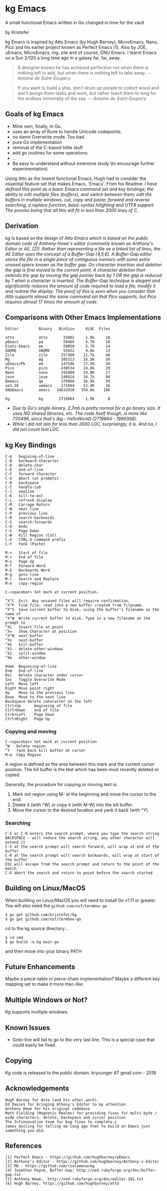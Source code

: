 # kg Emacs

A small functional Emacs written in Go changed in time for the vault  

by Kristofer

kg Emacs is inspired by Atto Emacs (by Hugh Barney), MicroEmacs, Nano, Pico and his earlier project known as Perfect Emacs [1]. Also by JOE, uEmacs, MicroEmacs, mg, zile and of course, GNU Emacs. I learnt Emacs on a Sun 2/120 a long time ago in a galaxy far, far, away.


> A designer knows he has achieved perfection not when there is nothing left to add, but when there is nothing left to take away.
> -- <cite>Antoine de Saint-Exupery</cite>

> If you want to build a ship, don't drum up people to collect wood and don't assign them tasks and work, but rather teach them to long for the endless immensity of the sea.
> -- <cite>Antoine de Saint-Exupery</cite>

## Goals of kg Emacs

* Mine own, finally, in Go.
* uses an array of Rune to handle Unicode codepoints.
* no damn Overwrite mode. Too bad.
* pure Go implementation
* removal of the C-based hilite stuff
* add go routines for some operations.
* ...
* Be easy to understand without extensive study (to encourage further experimentation).

Using Atto as the lowest functional Emacs, Hugh had to consider the essential feature set that makes Emacs, 'Emacs'.  From his Readme: _I have defined this point as a basic Emacs command set and key bindings; the ability to edit multiple files (buffers), and switch between them; edit the buffers in mutliple windows, cut, copy and paste; forward and reverse searching, a replace function, basic syntax hilighting and UTF8 support. The proviso being that all this will fit in less than 2000 lines of C._


## Derivation

kg is based on the design of _Atto Emacs which is based on the public domain code of Anthony Howe's editor (commonly known as Anthony's Editor or AE, [2]).  Rather than representing a file as a linked list of lines, the AE Editor uses the concept of a Buffer-Gap [4,5,6].  A Buffer-Gap editor stores the file in a single piece of contiguous memory with some extra unused space known as the buffer gap.  On character insertion and deletion the gap is first moved to the current point.  A character deletion then extends the gap by moving the gap pointer back by 1 OR the gap is reduced by 1 when a character is inserted.  The Buffer-Gap technique is elegant and significantly reduces the amount of code required to load a file, modify it and redraw the display.  The proof of this is seen when you consider that Atto supports almost the same command set that Pico supports,  but Pico requires almost 17 times the amount of code._

## Comparisons with Other Emacs Implementations

    Editor         Binary   BinSize     KLOC  Files

    atto           atto       33002     1.9k     10
    pEmacs         pe         59465     5.7K     16
    Esatz-Emacs    ee         59050     5.7K     14
    GNOME          GNOME      55922     9.8k     13
    Zile           zile      257360    11.7k     48
    Mg             mg        585313    16.5K     50
    uEmacs/Pk      em        147546    17.5K     34
    Pico           pico      438534    24.0k     29
    Nano           nano      192008    24.8K     17
    jove           jove      248824    34.7k     94
    Qemacs         qe        379968    36.9k     59
    ue3.10         uemacs    171664    52.4K     16
    GNUEmacs       emacs   14632920   358.0k    186

    kg             kg       2719864     1.9k      8

* _Due to Go's single-binary, 2.7mb is pretty normal for a go binary size. It uses NO shared libraries, etc. The code itself though, is more like 720496, since that's (kg - HelloWorld) (2719864 - 1999368)._
* _While I did not aim for less than 2000 LOC, surprisingly, it is. And no, I did not count test LOC._ 

## kg Key Bindings

    C-A   begining-of-line
    C-B   backward-character
    C-D   delete-char
    C-E   end-of-line
    C-F   forward Character
    C-G	  Abort (at prompts)
    C-H   backspace
    C-I   handle-tab
    C-J   newline
    C-K   kill-to-eol
    C-L   refresh display
    C-M   Carrage Return
    C-N   next line
    C-P   previous line
    C-R   search-backwards
    C-S	  search-forwards
    C-U   Undo
    C-V   Page Down
    C-W   Kill Region (Cut)
    C-X   CTRL-X command prefix
    C-Y   Yank (Paste)

    M-<   Start of file
    M->   End of file
    M-v   Page Up
    M-f   Forward Word
    M-b   Backwards Word
    M-g   goto-line
    M-r   Search and Replace
    M-w   copy-region

    C-<spacebar> Set mark at current position.

    ^X^C  Exit. Any unsaved files will require confirmation.
    ^X^F  Find file; read into a new buffer created from filename.
    ^X^S  Save current buffer to disk, using the buffer's filename as the name of
    ^X^W  Write current buffer to disk. Type in a new filename at the prompt to
    ^Xi   Insert file at point
    ^X=   Show Character at position
    ^X^N  next-buffer
    ^Xn   next-buffer
    ^Xk   kill-buffer
    ^X1   delete-other-windows
    ^X2   split-window
    ^Xo   other-window

    Home  Beginning-of-line
    End   End-of-line
    Del   Delete character under cursor
    Ins   Toggle Overwrite Mode
    Left  Move left
    Right Move point right
    Up    Move to the previous line
    Down  Move to the next line
    Backspace delete caharacter on the left
    Ctrl+Up      beginning of file
    Ctrl+Down    end of file
    Ctrk+Left    Page Down
    Ctrl+Right   Page Up

### Copying and moving

    C-<spacebar> Set mark at current position
    ^W   Delete region
    ^Y   Yank back kill buffer at cursor
    M-w  Copy Region

A region is defined as the area between this mark and the current cursor position. The kill buffer is the text which has been most recently deleted or copied.

Generally, the procedure for copying or moving text is:
1. Mark out region using M-<spacebar> at the beginning and move the cursor to the end.
2. Delete it (with ^W) or copy it (with M-W) into the kill buffer.
3. Move the cursor to the desired location and yank it back (with ^Y).

### Searching

    C-S or C-R enters the search prompt, where you type the search string
    BACKSPACE - will reduce the search string, any other character will extend it
    C-S at the search prompt will search forward, will wrap at end of the buffer
    C-R at the search prompt will search backwards, will wrap at start of the buffer
    ESC will escape from the search prompt and return to the point of the match
    C-G abort the search and return to point before the search started

## Building on Linux/MacOS

When building on Linux/MacOS you will need to install Go v1.11 or greater.
You will also need the `github.com/nsf/termbox-go`

    $ go get github.com/kristofer/kg
    $ go get github.com/nsf/termbox-go

cd to the kg source directory...

    $ cd cmd
    $ go build -o kg main.go

and then move into your binary PATH

## Future Enhancements

Maybe a piece-table or piece-chain implementation? Maybe a different key mapping set to make it more mac-like.

## Multiple Windows or Not?

Kg supports multiple windows.

## Known Issues

* Goto-line will fail to go to the very last line.  This is a special case that could easily be fixed.

## Copying

  Kg code is released to the public domain.
  kryounger AT gmail.com - 2018

## Acknowledgements

    Hugh Barney for Atto (and his other work).
    Ed Davies for bringing Athony's Editor to my attention
    Anthony Howe for his original codebase
    Matt Fielding (Magnetic Realms) for providing fixes for multi-byte / wide characters, delete, backspace and cursor position
    The Infinnovation team for bug fixes to complete.c
    James Gosling for telling me long ago that to build an Emacs just something you did.

## References

    [1] Perfect Emacs - https://github.com/hughbarney/pEmacs
    [2] Anthony's Editor - https://github.com/hughbarney/Anthony-s-Editor
    [3] MG - https://github.com/rzalamena/mg
    [4] Jonathan Payne, Buffer-Gap: http://ned.rubyforge.org/doc/buffer-gap.txt
    [5] Anthony Howe,  http://ned.rubyforge.org/doc/editor-101.txt
    [6] Hugh Barney, https://github.com/hughbarney/atto

